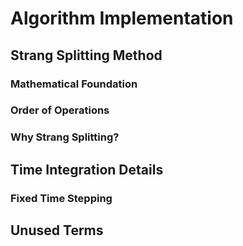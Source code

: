# Algorithm Implementation

## Strang Splitting Method

### Mathematical Foundation

### Order of Operations

### Why Strang Splitting?

## Time Integration Details

### Fixed Time Stepping

## Unused Terms